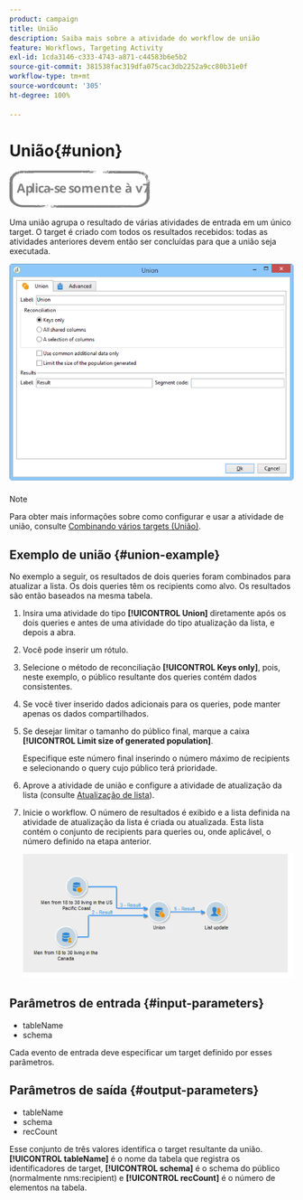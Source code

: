 ```yaml
---
product: campaign
title: União
description: Saiba mais sobre a atividade do workflow de união
feature: Workflows, Targeting Activity
exl-id: 1cda3146-c333-4743-a871-c44583b6e5b2
source-git-commit: 381538fac319dfa075cac3db2252a9cc80b31e0f
workflow-type: tm+mt
source-wordcount: '305'
ht-degree: 100%

---
```


# União{#union}

![](../../assets/v7-only.svg)

Uma união agrupa o resultado de várias atividades de entrada em um único target. O target é criado com todos os resultados recebidos: todas as atividades anteriores devem então ser concluídas para que a união seja executada.

![](assets/s_user_segmentation_union.png)

>[!NOTE]
>
>Para obter mais informações sobre como configurar e usar a atividade de união, consulte [Combinando vários targets (União)](targeting-data.md#combining-several-targets--union-).

## Exemplo de união {#union-example}

No exemplo a seguir, os resultados de dois queries foram combinados para atualizar a lista. Os dois queries têm os recipients como alvo. Os resultados são então baseados na mesma tabela.

1. Insira uma atividade do tipo **[!UICONTROL Union]** diretamente após os dois queries e antes de uma atividade do tipo atualização da lista, e depois a abra.
1. Você pode inserir um rótulo.
1. Selecione o método de reconciliação **[!UICONTROL Keys only]**, pois, neste exemplo, o público resultante dos queries contém dados consistentes.
1. Se você tiver inserido dados adicionais para os queries, pode manter apenas os dados compartilhados.
1. Se desejar limitar o tamanho do público final, marque a caixa **[!UICONTROL Limit size of generated population]**.

   Especifique este número final inserindo o número máximo de recipients e selecionando o query cujo público terá prioridade.

1. Aprove a atividade de união e configure a atividade de atualização da lista (consulte [Atualização de lista](list-update.md)).
1. Inicie o workflow. O número de resultados é exibido e a lista definida na atividade de atualização da lista é criada ou atualizada. Esta lista contém o conjunto de recipients para queries ou, onde aplicável, o número definido na etapa anterior.

   ![](assets/union_example.png)

## Parâmetros de entrada {#input-parameters}

* tableName
* schema

Cada evento de entrada deve especificar um target definido por esses parâmetros.

## Parâmetros de saída {#output-parameters}

* tableName
* schema
* recCount

Esse conjunto de três valores identifica o target resultante da união. **[!UICONTROL tableName]** é o nome da tabela que registra os identificadores de target, **[!UICONTROL schema]** é o schema do público (normalmente nms:recipient) e **[!UICONTROL recCount]** é o número de elementos na tabela.
